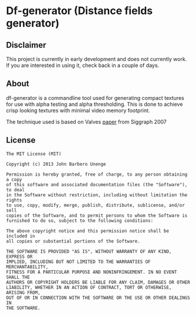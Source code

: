 # Df-generator (Distance fields generator)

## Disclaimer

This project is currently in early development and does not currently work.
If you are interested in using it, check back in a couple of days.

## About

df-generator is a commandline tool used for generating compact textures for 
use with alpha testing and alpha thresholding. This is done to achieve crisp 
looking textures with minimal video memory footprint.

The technique used is based on Valves [paper](http://www.valvesoftware.com/publications/2007/SIGGRAPH2007_AlphaTestedMagnification.pdf) 
from Siggraph 2007

## License

    The MIT License (MIT)

    Copyright (c) 2013 John Barbero Unenge

    Permission is hereby granted, free of charge, to any person obtaining a copy
    of this software and associated documentation files (the "Software"), to deal
    in the Software without restriction, including without limitation the rights
    to use, copy, modify, merge, publish, distribute, sublicense, and/or sell
    copies of the Software, and to permit persons to whom the Software is
    furnished to do so, subject to the following conditions:

    The above copyright notice and this permission notice shall be included in
    all copies or substantial portions of the Software.

    THE SOFTWARE IS PROVIDED "AS IS", WITHOUT WARRANTY OF ANY KIND, EXPRESS OR
    IMPLIED, INCLUDING BUT NOT LIMITED TO THE WARRANTIES OF MERCHANTABILITY,
    FITNESS FOR A PARTICULAR PURPOSE AND NONINFRINGEMENT. IN NO EVENT SHALL THE
    AUTHORS OR COPYRIGHT HOLDERS BE LIABLE FOR ANY CLAIM, DAMAGES OR OTHER
    LIABILITY, WHETHER IN AN ACTION OF CONTRACT, TORT OR OTHERWISE, ARISING FROM,
    OUT OF OR IN CONNECTION WITH THE SOFTWARE OR THE USE OR OTHER DEALINGS IN
    THE SOFTWARE.
